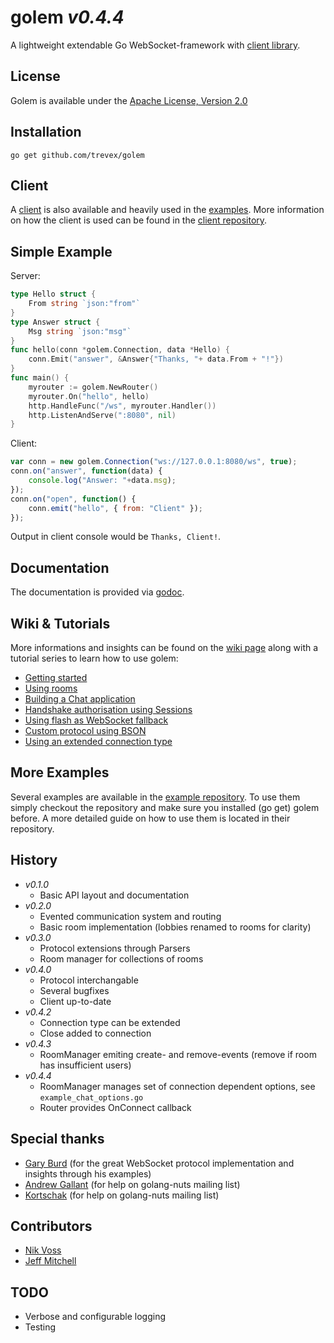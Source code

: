 golem _v0.4.4_
================================
A lightweight extendable Go WebSocket-framework with [client library](https://github.com/trevex/golem_client). 

License
-------------------------
Golem is available under the  [Apache License, Version 2.0](http://www.apache.org/licenses/LICENSE-2.0.html)

Installation
-------------------------
```
go get github.com/trevex/golem
```

Client
-------------------------
A [client](https://github.com/trevex/golem_client) is also available and heavily used in the [examples](https://github.com/trevex/golem_examples).
More information on how the client is used can be found in the [client repository](https://github.com/trevex/golem_client).

Simple Example
-------------------------
Server:
```go
type Hello struct {
	From string `json:"from"`
}
type Answer struct {
	Msg string `json:"msg"`
}
func hello(conn *golem.Connection, data *Hello) {
	conn.Emit("answer", &Answer{"Thanks, "+ data.From + "!"})
}
func main() {
	myrouter := golem.NewRouter()
	myrouter.On("hello", hello)
	http.HandleFunc("/ws", myrouter.Handler())
	http.ListenAndServe(":8080", nil)
}
```
Client:
```javascript
var conn = new golem.Connection("ws://127.0.0.1:8080/ws", true);
conn.on("answer", function(data) {
    console.log("Answer: "+data.msg);
});
conn.on("open", function() {
    conn.emit("hello", { from: "Client" });
});
```
Output in client console would be `Thanks, Client!`.

Documentation
-------------------------
The documentation is provided via [godoc](http://godoc.org/github.com/trevex/golem).

Wiki & Tutorials
-------------------------
More informations and insights can be found on the [wiki page](https://github.com/trevex/golem/wiki) along with a tutorial series to learn how to use golem:
* [Getting started](https://github.com/trevex/golem/wiki/Getting-started)
* [Using rooms](https://github.com/trevex/golem/wiki/Using-rooms)
* [Building a Chat application](https://github.com/trevex/golem/wiki/Building-a-chat-application)
* [Handshake authorisation using Sessions](https://github.com/trevex/golem/wiki/Handshake-authorisation-using-Sessions)
* [Using flash as WebSocket fallback](https://github.com/trevex/golem/wiki/Using-flash-as-WebSocket-fallback)
* [Custom protocol using BSON](https://github.com/trevex/golem/wiki/Custom-protocol-using-BSON)
* [Using an extended connection type](https://github.com/trevex/golem/wiki/Using-an-extended-connection-type)

More Examples
-------------------------
Several examples are available in the [example repository](https://github.com/trevex/golem_examples). To use them simply checkout the
repository and make sure you installed (go get) golem before. A more detailed guide on how
to use them is located in their repository.

History
-------------------------
* _v0.1.0_ 
  * Basic API layout and documentation
* _v0.2.0_ 
  * Evented communication system and routing
  * Basic room implementation (lobbies renamed to rooms for clarity)
* _v0.3.0_ 
  * Protocol extensions through Parsers
  * Room manager for collections of rooms
* _v0.4.0_ 
  * Protocol interchangable
  * Several bugfixes
  * Client up-to-date
* _v0.4.2_
  * Connection type can be extended
  * Close added to connection
* _v0.4.3_
  * RoomManager emiting create- and remove-events (remove if room has insufficient users)
* _v0.4.4_
  * RoomManager manages set of connection dependent options, see `example_chat_options.go`
  * Router provides OnConnect callback

Special thanks
-------------------------
* [Gary Burd](http://gary.beagledreams.com/) (for the great WebSocket protocol implementation and insights through his examples)
* [Andrew Gallant](http://burntsushi.net/) (for help on golang-nuts mailing list)
* [Kortschak](https://github.com/kortschak) (for help on golang-nuts mailing list)

Contributors
-------------------------
* [Nik Voss](https://github.com/trevex)
* [Jeff Mitchell](https://github.com/jefferai)

TODO
-------------------------
* Verbose and configurable logging
* Testing
